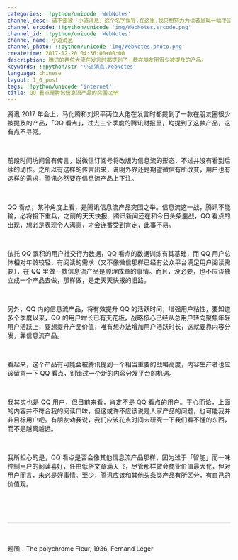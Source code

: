 ```yaml
---
categories: !!python/unicode 'WebNotes'
channel_desc: 请不要被「小道消息」这个名字误导.在这里,我只想努力为读者呈现一幅中国互联网的清明上河图.
channel_ercode: !!python/unicode 'img/WebNotes.ercode.png'
channel_id: !!python/unicode 'WebNotes'
channel_name: 小道消息
channel_photo: !!python/unicode 'img/WebNotes.photo.png'
createtime: 2017-12-20 04:36:00+00:00
description: 腾讯的两位大佬在发言时都提到了一款在朋友圈很少被提及的产品。
keywords: !!python/str '小道消息,WebNotes'
language: chinese
layout: 1_0_post
tags: !!python/unicode 'internet'
title: QQ 看点是腾讯信息流产品的突围之举
---
```

<div class="rich_media_content" id="js_content">
<p style="text-align: justify;">
         腾讯 2017 年会上，马化腾和刘炽平两位大佬在发言时都提到了一款在朋友圈很少被提及的产品，「QQ 看点」，过去三个季度的腾讯财报里，均提到了这款产品，这有点不寻常。
        </p>
<p>
<br/>
</p>
<p style="text-align: justify;">
         前段时间坊间曾有传言，说微信订阅号将改版为信息流的形态，不过并没有看到后续的动作。之所以有这样的传言出来，说明外界还是期望微信有所改变，用户也有这样的需求，腾讯必然要在信息流产品上下注。
        </p>
<p>
<br/>
</p>
<p style="text-align: justify;">
         QQ 看点，某种角度上看，是腾讯信息流产品突围之举。信息流这一战，腾讯不能输，必将投下重兵，之前的天天快报、腾讯新闻还在和今日头条鏖战，QQ 看点的出现，想必是表现令人满意，才会连番受到肯定，此事不易。
        </p>
<p>
<br/>
</p>
<p style="text-align: justify;">
         依托 QQ 累积的用户社交行为数据，QQ 看点的数据训练有其基础，而 QQ 用户总体相对年龄较轻，有阅读的需求（又不像微信那样已经有公众平台满足用户阅读需要），在 QQ 里做一款信息流产品是顺理成章的事情。而且，没必要，也不应该独立成一个产品去做，那样做，是走天天快报的旧路。
        </p>
<p style="text-align: justify;">
<br/>
</p>
<p style="text-align: justify;">
         另外，QQ 内的信息流产品，将有效提升 QQ 的活跃时间，增强用户粘性，要知道多个季度以来，QQ 的用户增长已有天花板，战略核心已经从总用户转向聚焦年轻用户活跃上，要想提升产品价值，唯有想办法增加用户活跃时长，这就要靠内容分发，靠信息流产品。
        </p>
<p>
<br/>
</p>
<p style="text-align: justify;">
         看起来，这个产品有可能会被腾讯提到一个相当重要的战略高度，内容生产者也应该留意一下 QQ 看点，别错过一个新的内容分发平台的机遇。
        </p>
<p>
<br/>
</p>
<p style="text-align: justify;">
         我其实也是 QQ 用户，但目前来看，肯定不是 QQ 看点的用户。平心而论，上面的内容并不符合我的阅读口味，但这或许不应该说是人家产品的问题，也可能我并非目标用户吧。有朋友劝我说，我们应该花点时间去研究一下我们看不懂的东西，而不是越离越远。
        </p>
<p>
<br/>
</p>
<p style="text-align: justify;">
         我所担心的是，QQ 看点是否会像其他信息流产品那样，因为过于「智能」而一味控制用户的阅读喜好，任由低俗文章满天飞，尽管那样做会商业价值最大化，但对用户而言，未必是好事情。至少，腾讯应该和其他头条类产品有所区分，有自己的价值观。
        </p>
<p style="white-space: normal;">
<br/>
</p>
<p style="white-space: normal;">
<br/>
</p>
<hr style="margin-top: 1em;margin-bottom: 1em;white-space: normal;max-width: 100%;font-family: Lato, Helvetica, Arial, freesans, clean, sans-serif;border-right-width: 0px;border-bottom-width: 0px;border-left-width: 0px;border-top-style: solid;border-top-color: rgb(234, 234, 234);height: 1px;color: rgb(51, 51, 51);font-size: 15px;box-sizing: border-box !important;word-wrap: break-word !important;"/>
<p style="white-space: normal;">
<br/>
</p>
<p>
         题图：The polychrome Fleur, 1936, Fernand Léger
        </p>
</div>